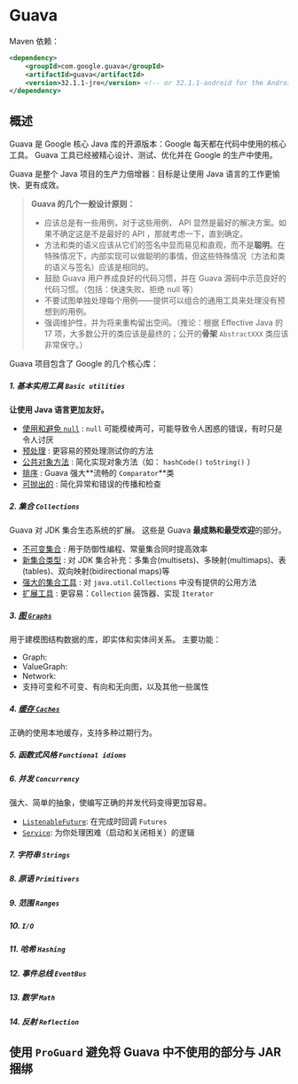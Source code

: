 # Guava

Maven 依赖：
```xml
<dependency>
    <groupId>com.google.guava</groupId>
    <artifactId>guava</artifactId>
    <version>32.1.1-jre</version> <!-- or 32.1.1-android for the Android flavor -->
</dependency>
```

## 概述

Guava 是 Google 核心 Java 库的开源版本：Google 每天都在代码中使用的核心工具。
Guava 工具已经被精心设计、测试、优化并在 Google 的生产中使用。

Guava 是整个 Java 项目的生产力倍增器：目标是让使用 Java 语言的工作更愉快、更有成效。

> **Guava 的几个一般设计原则：**
> 
> * 应该总是有一些用例，对于这些用例， API 显然是最好的解决方案。如果不确定这是不是最好的 API ，那就考虑一下，直到确定。
> * 方法和类的语义应该从它们的签名中显而易见和直观，而不是**聪明**。在特殊情况下，内部实现可以做聪明的事情，但这些特殊情况（方法和类的语义与签名）应该是相同的。
> * 鼓励 Guava 用户养成良好的代码习惯，并在 Guava 源码中示范良好的代码习惯。（包括：快速失败、拒绝 null 等）
> * 不要试图单独处理每个用例——提供可以组合的通用工具来处理没有预想到的用例。
> * 强调维护性，并为将来重构留出空间。（推论：根据 Effective Java 的 17 项，大多数公开的类应该是最终的；公开的**骨架** `AbstractXXX` 类应该非常保守。）

Guava 项目包含了 Google 的几个核心库：  

##### 1. 基本实用工具 `Basic utilities`

**让使用 Java 语言更加友好。**

* [使用和避免 `null`](./UsingAndAvoidingNullExplained.md) : `null` 可能模棱两可，可能导致令人困惑的错误，有时只是令人讨厌
* [预处理](./PreconditionsExplained.md) : 更容易的预处理测试你的方法
* [公共对象方法](./CommonObjectUtilitiesExplained.md) : 简化实现对象方法（如： `hashCode()` `toString()` ）
* [排序](./OrderingExplained.md) : Guava 强大**流畅的 `Comparator`**类
* [可抛出的](./ThrowablesExplained.md) : 简化异常和错误的传播和检查

##### 2. 集合 `Collections`

Guava 对 JDK 集合生态系统的扩展。
这些是 Guava **最成熟和最受欢迎**的部分。

* [不可变集合](./ImmutableCollectionsExplained.md) : 用于防御性编程、常量集合同时提高效率
* [新集合类型](./NewCollectionTypesExplained.md) : 对 JDK 集合补充：多集合(multisets)、多映射(multimaps)、表(tables)、双向映射(bidirectional maps)等
* [强大的集合工具](./CollectionUtilitiesExplained.md) : 对 `java.util.Collections` 中没有提供的公用方法
* [扩展工具](./CollectionHelpersExplained.md) : 更容易：`Collection` 装饰器、实现 `Iterator`

##### 3. [图 `Graphs`](./GraphsExplained.md)

用于建模图结构数据的库，即实体和实体间关系。
主要功能：

* Graph:
* ValueGraph:
* Network:
* 支持可变和不可变、有向和无向图，以及其他一些属性

##### 4. [缓存 `Caches`](./CachesExplained.md)

正确的使用本地缓存，支持多种过期行为。

##### 5. 函数式风格 `Functional idioms`

##### 6. 并发 `Concurrency`

强大、简单的抽象，使编写正确的并发代码变得更加容易。

* [`ListenableFuture`](./ListenableFutureExplained.md): 在完成时回调 `Futures`
* [`Service`](./ServiceExplained.md): 为你处理困难（启动和关闭相关）的逻辑

##### 7. 字符串 `Strings`

##### 8. 原语 `Primitivers`

##### 9. 范围 `Ranges`

##### 10. `I/O`

##### 11. 哈希 `Hashing`

##### 12. 事件总线 `EventBus`

##### 13. 数学 `Math`

##### 14. 反射 `Reflection`

## 使用 `ProGuard` 避免将 Guava 中不使用的部分与 JAR 捆绑
